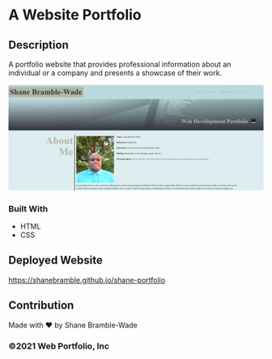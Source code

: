 # A Website Portfolio

## Description

A portfolio website that provides professional information about an individual or a company and presents a showcase of their work.

![Alt text](assets/images/website-example.jpg "Working Website Portfolio")

### Built With

* HTML
* CSS

## Deployed Website

<https://shanebramble.github.io/shane-portfolio>

## Contribution

Made with ❤️ by Shane Bramble-Wade

### ©️2021 Web Portfolio, Inc
